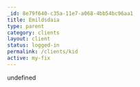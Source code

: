 ```yaml
---
_id: 8e79f640-c35a-11e7-a068-4bb54bc96aa1
title: Emildsdaia
type: parent
category: clients
layout: client
status: logged-in
permalink: /clients/kid
active: my-fix
---
```

undefined
